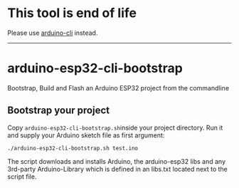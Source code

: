# This tool is end of life
Please use [arduino-cli](https://github.com/arduino/arduino-cli) instead.

----

# arduino-esp32-cli-bootstrap
Bootstrap, Build and Flash an Arduino ESP32 project from the commandline 

## Bootstrap your project
Copy `arduino-esp32-cli-bootstrap.sh`inside your project directory. 
Run it and supply your Arduino sketch file as first argument:

    ./arduino-esp32-cli-bootstrap.sh test.ino

The script downloads and installs Arduino, the arduino-esp32 libs and any 3rd-party Arduino-Library which
is defined in an libs.txt located next to the script file.

